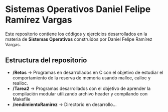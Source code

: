 # Sistemas Operativos Daniel Felipe Ramírez Vargas 

Este repositorio contiene los códigos y ejercicios desarrollados en la materia de **Sistemas Operativos**
construídos por Daniel Felipe Ramírez Vargas.



## Estructura del repositorio

- **/Retos** -> Programas en desarrollados en C con el objetivo de estudiar el comportamiento de la reserva de memoria usando malloc, calloc y realloc.  
- **/Tarea2** -> Programas desarrollados con el objetivo de aprender la compilación modular utilizando archivo header y compilando con Makefile  
- **/rendimientoRamirez** -> Directorio en desarrollo... 

